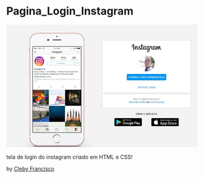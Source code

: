 # Pagina_Login_Instagram

<p align="center">
  <img src="./img/insta.jpg" alt="Página inicial">
</p>



tela de login do instagram criado em HTML e CSS!



by [Cleby Francisco](https://github.com/ClebyFrancisco/)